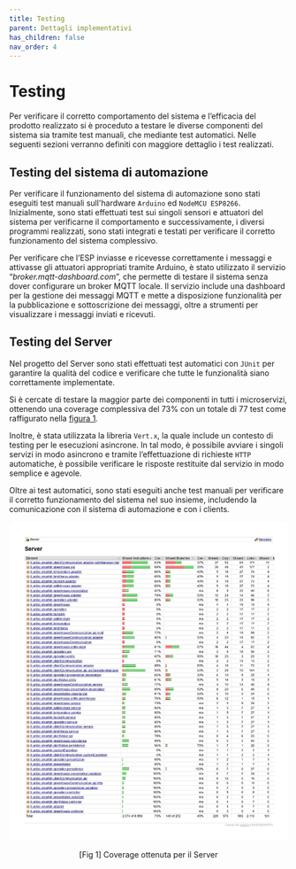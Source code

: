 ```yaml
---
title: Testing
parent: Dettagli implementativi
has_children: false
nav_order: 4
---
```


# Testing

Per verificare il corretto comportamento del sistema e l’efficacia del prodotto realizzato si è proceduto a testare le diverse componenti del sistema sia tramite test manuali, che mediante test automatici. Nelle seguenti sezioni verranno definiti con maggiore dettaglio i test realizzati.

## Testing del sistema di automazione

Per verificare il funzionamento del sistema di automazione sono stati eseguiti test manuali sull'hardware `Arduino` ed `NodeMCU ESP8266`. Inizialmente, sono stati effettuati test sui singoli sensori e attuatori del sistema per verificarne il comportamento e successivamente, i diversi programmi realizzati, sono stati integrati e testati per verificare il corretto funzionamento del sistema complessivo.

Per verificare che l’ESP inviasse e ricevesse correttamente i messaggi e attivasse gli attuatori appropriati tramite Arduino, è stato utilizzato il servizio “*broker.mqtt-dashboard.com*”, che permette di testare il sistema senza dover configurare un broker MQTT locale. Il servizio include una dashboard per la gestione dei messaggi MQTT e mette a disposizione funzionalità per la pubblicazione e sottoscrizione dei messaggi, oltre a strumenti per visualizzare i messaggi inviati e ricevuti.

## Testing del Server

Nel progetto del Server sono stati effettuati test automatici con `JUnit` per garantire la qualità del codice e verificare che tutte le funzionalità siano correttamente implementate. 

Si è cercate di testare la maggior parte dei componenti in tutti i microservizi, ottenendo una coverage complessiva del 73% con un totale di 77 test come raffigurato nella <a href="#fig1">figura 1</a>.

Inoltre, è stata utilizzata la libreria `Vert.x`, la quale include un contesto di testing per le esecuzioni asincrone. In tal modo, è possibile avviare i singoli servizi in modo asincrono e tramite l’effettuazione di richieste `HTTP` automatiche, è possibile verificare le risposte restituite dal servizio in modo semplice e agevole. 

Oltre ai test automatici, sono stati eseguiti anche test manuali per verificare il corretto funzionamento del sistema nel suo insieme, includendo la comunicazione con il sistema di automazione e con i clients.

<div align="center">
<img src="img/coverage-server.jpg" alt="coverage server" id="fig1">
 <p align="center">[Fig 1] Coverage ottenuta per il Server</p>
</div>
